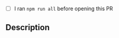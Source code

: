 - [ ] I ran `npm run all` before opening this PR

## Description

<!-- Please include a summary of the changes and the related issue. Please also include relevant motivation and context. List any dependencies that are required for this change. -->

<!-- Fixes # (issue) If any -->
